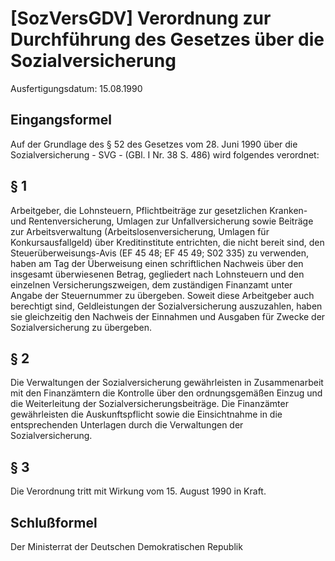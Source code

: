 # [SozVersGDV] Verordnung zur Durchführung des Gesetzes über die Sozialversicherung

Ausfertigungsdatum: 15.08.1990

 

## Eingangsformel

Auf der Grundlage des § 52 des Gesetzes vom 28. Juni 1990 über die Sozialversicherung - SVG - (GBl. I Nr. 38 S. 486) wird folgendes verordnet:


## § 1

Arbeitgeber, die Lohnsteuern, Pflichtbeiträge zur gesetzlichen Kranken- und Rentenversicherung, Umlagen zur Unfallversicherung sowie Beiträge zur Arbeitsverwaltung (Arbeitslosenversicherung, Umlagen für Konkursausfallgeld) über Kreditinstitute entrichten, die nicht bereit sind, den Steuerüberweisungs-Avis (EF 45 48; EF 45 49; S02 335) zu verwenden, haben am Tag der Überweisung einen schriftlichen Nachweis über den insgesamt überwiesenen Betrag, gegliedert nach Lohnsteuern und den einzelnen Versicherungszweigen, dem zuständigen Finanzamt unter Angabe der Steuernummer zu übergeben. Soweit diese Arbeitgeber auch berechtigt sind, Geldleistungen der Sozialversicherung auszuzahlen, haben sie gleichzeitig den Nachweis der Einnahmen und Ausgaben für Zwecke der Sozialversicherung zu übergeben.


## § 2

Die Verwaltungen der Sozialversicherung gewährleisten in Zusammenarbeit mit den Finanzämtern die Kontrolle über den ordnungsgemäßen Einzug und die Weiterleitung der Sozialversicherungsbeiträge. Die Finanzämter gewährleisten die Auskunftspflicht sowie die Einsichtnahme in die entsprechenden Unterlagen durch die Verwaltungen der Sozialversicherung.


## § 3

Die Verordnung tritt mit Wirkung vom 15. August 1990 in Kraft.


## Schlußformel

Der Ministerrat der Deutschen Demokratischen Republik
